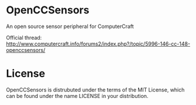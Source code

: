 OpenCCSensors
=============

An open source sensor peripheral for ComputerCraft

Official thread: http://www.computercraft.info/forums2/index.php?/topic/5996-146-cc-148-openccsensors/

License
=======

OpenCCSensors is distrubuted under the terms of the MIT License, which can be found under the name LICENSE in your distribution.
